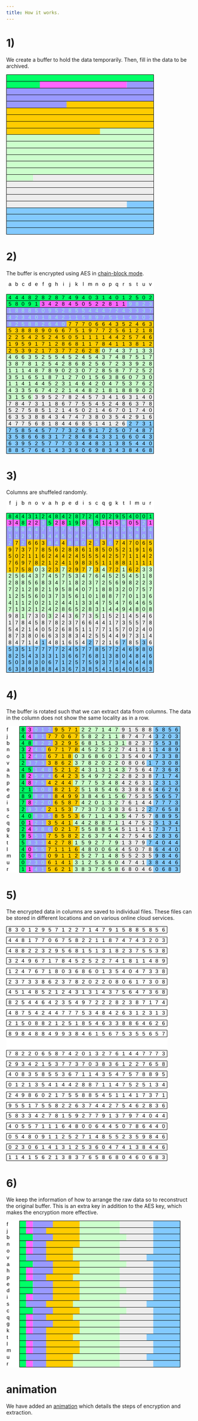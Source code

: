```yaml
---
title: How it works.
---
```


# 1)

We create a buffer to hold the data temporarily. Then, fill in the data to be archived.

![](../images/hiw01.png)


# 2)

The buffer is encrypted using AES in [chain-block mode](https://en.wikipedia.org/wiki/Block_cipher_mode_of_operation#CBC).

![](../images/hiw02.png)


# 3)

Columns are shuffeled randomly.

![](../images/hiw03.png)


# 4)

The buffer is rotated such that we can extract data from columns.
The data in the column does not show the same locality as in a row.

![](../images/hiw04.png)


# 5)

The encrypted data in columns are saved to individual files.
These files can be stored in different locations and on various online cloud services.

![](../images/hiw05.png)


# 6)

We keep the information of how to arrange the raw data so to reconstruct the original buffer.
This is an extra key in addition to the AES key, which makes the encryption more effective.

![](../images/hiw06.png)


# animation

We have added an [animation](../html/anim1.html) which details the steps of encryption and extraction.

